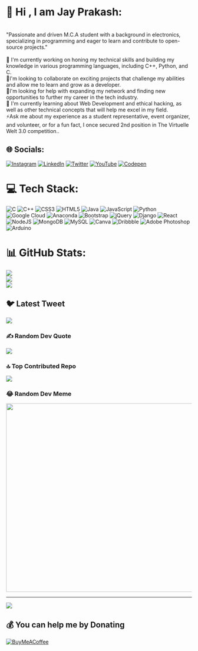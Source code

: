 # 💫 Hi , I am Jay Prakash:
<br>"Passionate and driven M.C.A student with a background in electronics,<br>specializing in programming and eager to learn and contribute to open-source projects."<br><br>🔭 I'm currently working on honing my technical skills and building my knowledge in various programming languages, including C++, Python, and C.<br>👯I'm looking to collaborate on exciting projects that challenge my abilities and allow me to learn and grow as a developer.<br>🤝I'm looking for help with expanding my network and finding new opportunities to further my career in the tech industry.<br>💬 I'm currently learning about Web Development and ethical hacking, as well as other technical concepts that will help me excel in my field.<br>⚡Ask me about my experience as a student representative, event organizer, and volunteer, or for a fun fact, I once secured 2nd position in The Virtuelle Welt 3.0 competition..


## 🌐 Socials:
[![Instagram](https://img.shields.io/badge/Instagram-%23E4405F.svg?logo=Instagram&logoColor=white)](https://instagram.com/j_a_y__p_r_a_k_a_s_h) [![LinkedIn](https://img.shields.io/badge/LinkedIn-%230077B5.svg?logo=linkedin&logoColor=white)](https://linkedin.com/in/iamjayprakash) [![Twitter](https://img.shields.io/badge/Twitter-%231DA1F2.svg?logo=Twitter&logoColor=white)](https://twitter.com/jayprak56111945) [![YouTube](https://img.shields.io/badge/YouTube-%23FF0000.svg?logo=YouTube&logoColor=white)](https://youtube.com/@Instagram.Status) [![Codepen](https://img.shields.io/badge/Codepen-000000?style=for-the-badge&logo=codepen&logoColor=white)](https://codepen.io/Iam_JayPrakash) 

# 💻 Tech Stack:
![C](https://img.shields.io/badge/c-%2300599C.svg?style=plastic&logo=c&logoColor=white) ![C++](https://img.shields.io/badge/c++-%2300599C.svg?style=plastic&logo=c%2B%2B&logoColor=white) ![CSS3](https://img.shields.io/badge/css3-%231572B6.svg?style=plastic&logo=css3&logoColor=white) ![HTML5](https://img.shields.io/badge/html5-%23E34F26.svg?style=plastic&logo=html5&logoColor=white) ![Java](https://img.shields.io/badge/java-%23ED8B00.svg?style=plastic&logo=java&logoColor=white) ![JavaScript](https://img.shields.io/badge/javascript-%23323330.svg?style=plastic&logo=javascript&logoColor=%23F7DF1E) ![Python](https://img.shields.io/badge/python-3670A0?style=plastic&logo=python&logoColor=ffdd54) ![Google Cloud](https://img.shields.io/badge/Google%20Cloud-%234285F4.svg?style=plastic&logo=google-cloud&logoColor=white) ![Anaconda](https://img.shields.io/badge/Anaconda-%2344A833.svg?style=plastic&logo=anaconda&logoColor=white) ![Bootstrap](https://img.shields.io/badge/bootstrap-%23563D7C.svg?style=plastic&logo=bootstrap&logoColor=white) ![jQuery](https://img.shields.io/badge/jquery-%230769AD.svg?style=plastic&logo=jquery&logoColor=white) ![Django](https://img.shields.io/badge/django-%23092E20.svg?style=plastic&logo=django&logoColor=white) ![React](https://img.shields.io/badge/react-%2320232a.svg?style=plastic&logo=react&logoColor=%2361DAFB) ![NodeJS](https://img.shields.io/badge/node.js-6DA55F?style=plastic&logo=node.js&logoColor=white) ![MongoDB](https://img.shields.io/badge/MongoDB-%234ea94b.svg?style=plastic&logo=mongodb&logoColor=white) ![MySQL](https://img.shields.io/badge/mysql-%2300f.svg?style=plastic&logo=mysql&logoColor=white) ![Canva](https://img.shields.io/badge/Canva-%2300C4CC.svg?style=plastic&logo=Canva&logoColor=white) ![Dribbble](https://img.shields.io/badge/Dribbble-EA4C89?style=plastic&logo=dribbble&logoColor=white) ![Adobe Photoshop](https://img.shields.io/badge/adobephotoshop-%2331A8FF.svg?style=plastic&logo=adobephotoshop&logoColor=white) ![Arduino](https://img.shields.io/badge/-Arduino-00979D?style=plastic&logo=Arduino&logoColor=white)
# 📊 GitHub Stats:
![](https://github-readme-stats.vercel.app/api?username=IamJayPrakash&theme=highcontrast&hide_border=false&include_all_commits=true&count_private=true)<br/>
![](https://github-readme-streak-stats.herokuapp.com/?user=IamJayPrakash&theme=highcontrast&hide_border=false)<br/>
![](https://github-readme-stats.vercel.app/api/top-langs/?username=IamJayPrakash&theme=highcontrast&hide_border=false&include_all_commits=true&count_private=true&layout=compact)

## 🐦 Latest Tweet
[![](https://gtce.itsvg.in/api?username=jayprak56111945)](https://github.com/VishwaGauravIn/github-twitter-card-embed)

### ✍️ Random Dev Quote
![](https://quotes-github-readme.vercel.app/api?type=horizontal&theme=tokyonight)

### 🔝 Top Contributed Repo
![](https://github-contributor-stats.vercel.app/api?username=IamJayPrakash&limit=5&theme=dark&combine_all_yearly_contributions=true)

### 😂 Random Dev Meme
<img src="https://rm.up.railway.app/" width="512px"/>

---
[![](https://visitcount.itsvg.in/api?id=IamJayPrakash&icon=5&color=5)](https://visitcount.itsvg.in)

  ## 💰 You can help me by Donating
  [![BuyMeACoffee](https://img.shields.io/badge/Buy%20Me%20a%20Coffee-ffdd00?style=for-the-badge&logo=buy-me-a-coffee&logoColor=black)](https://www.buymeacoffee.com/IamJP) 

  
<!-- Proudly created with GPRM ( https://gprm.itsvg.in ) -->
